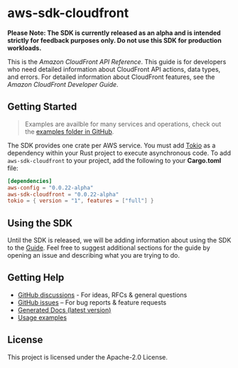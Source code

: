 # aws-sdk-cloudfront

**Please Note: The SDK is currently released as an alpha and is intended strictly for
feedback purposes only. Do not use this SDK for production workloads.**

This is the _Amazon CloudFront API Reference_. This guide is for developers who need detailed information about CloudFront API actions, data types, and errors. For detailed information about CloudFront features, see the _Amazon CloudFront Developer Guide_.

## Getting Started

> Examples are availble for many services and operations, check out the
> [examples folder in GitHub](https://github.com/awslabs/aws-sdk-rust/tree/main/sdk/examples).

The SDK provides one crate per AWS service. You must add [Tokio](https://crates.io/crates/tokio)
as a dependency within your Rust project to execute asynchronous code. To add `aws-sdk-cloudfront` to
your project, add the following to your **Cargo.toml** file:

```toml
[dependencies]
aws-config = "0.0.22-alpha"
aws-sdk-cloudfront = "0.0.22-alpha"
tokio = { version = "1", features = ["full"] }
```

## Using the SDK

Until the SDK is released, we will be adding information about using the SDK to the
[Guide](https://github.com/awslabs/aws-sdk-rust/blob/main/Guide.md). Feel free to suggest
additional sections for the guide by opening an issue and describing what you are trying to do.

## Getting Help

* [GitHub discussions](https://github.com/awslabs/aws-sdk-rust/discussions) - For ideas, RFCs & general questions
* [GitHub issues](https://github.com/awslabs/aws-sdk-rust/issues/new/choose) – For bug reports & feature requests
* [Generated Docs (latest version)](https://awslabs.github.io/aws-sdk-rust/)
* [Usage examples](https://github.com/awslabs/aws-sdk-rust/tree/main/sdk/examples)

## License

This project is licensed under the Apache-2.0 License.

